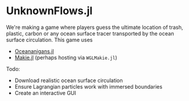 # UnknownFlows.jl

We're making a game where players guess the ultimate location of trash, plastic, carbon or any ocean surface tracer transported by the ocean surface circulation.
This game uses

- [Oceananigans.jl](https://github.com/CliMA/Oceananigans.jl)
- [Makie.jl](https://github.com/JuliaPlots/Makie.jl) (perhaps hosting via `WGLMakie.jl`)

Todo:

* Download realistic ocean surface circulation
* Ensure Lagrangian particles work with immersed boundaries
* Create an interactive GUI
